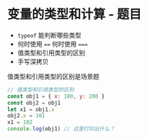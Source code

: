 # 变量的类型和计算 - 题目

- `typeof` 能判断哪些类型
- 何时使用 `==` 何时使用 `===`
- 值类型和引用类型的区别
- 手写深拷贝

值类型和引用类型的区别是场景题

```js
// 值类型和引用类型的区别
const obj1 = { x: 100, y: 200 }
const obj2 = obj1
let x1 = obj1.x
obj2.x = 101
x1 = 102
console.log(obj1) // 这里打印出什么？
```
